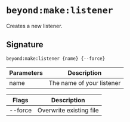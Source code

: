 # `beyond:make:listener`
Creates a new listener.

## Signature
`beyond:make:listener {name} {--force}`

| Parameters | Description               |
|------------|---------------------------|
| name       | The name of your listener |

| Flags   | Description             |
|---------|-------------------------|
| --force | Overwrite existing file |
